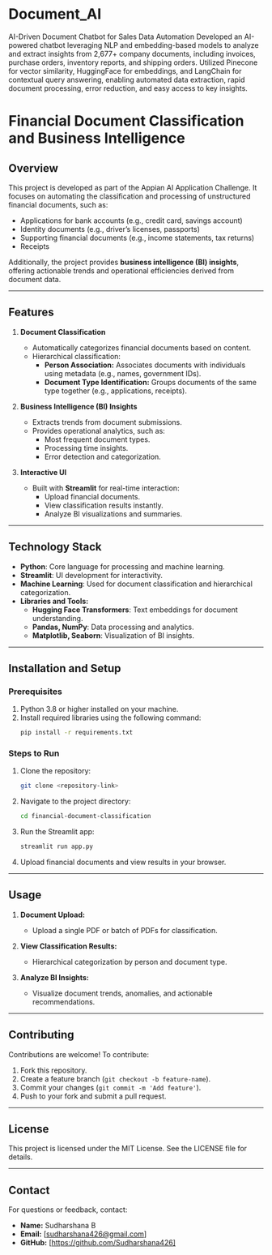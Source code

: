 # Document_AI
AI-Driven Document Chatbot for Sales Data Automation
Developed an AI-powered chatbot leveraging NLP and embedding-based models to analyze and extract insights from 2,677+ company documents, including invoices, purchase orders, inventory reports, and shipping orders. Utilized Pinecone for vector similarity, HuggingFace for embeddings, and LangChain for contextual query answering, enabling automated data extraction, rapid document processing, error reduction, and easy access to key insights.

# Financial Document Classification and Business Intelligence

## **Overview**
This project is developed as part of the Appian AI Application Challenge. It focuses on automating the classification and processing of unstructured financial documents, such as:

- Applications for bank accounts (e.g., credit card, savings account)
- Identity documents (e.g., driver’s licenses, passports)
- Supporting financial documents (e.g., income statements, tax returns)
- Receipts

Additionally, the project provides **business intelligence (BI) insights**, offering actionable trends and operational efficiencies derived from document data.

---

## **Features**

1. **Document Classification**
   - Automatically categorizes financial documents based on content.
   - Hierarchical classification:
     - **Person Association:** Associates documents with individuals using metadata (e.g., names, government IDs).
     - **Document Type Identification:** Groups documents of the same type together (e.g., applications, receipts).

2. **Business Intelligence (BI) Insights**
   - Extracts trends from document submissions.
   - Provides operational analytics, such as:
     - Most frequent document types.
     - Processing time insights.
     - Error detection and categorization.

3. **Interactive UI**
   - Built with **Streamlit** for real-time interaction:
     - Upload financial documents.
     - View classification results instantly.
     - Analyze BI visualizations and summaries.

---

## **Technology Stack**

- **Python**: Core language for processing and machine learning.
- **Streamlit**: UI development for interactivity.
- **Machine Learning**: Used for document classification and hierarchical categorization.
- **Libraries and Tools:**
  - **Hugging Face Transformers**: Text embeddings for document understanding.
  - **Pandas, NumPy**: Data processing and analytics.
  - **Matplotlib, Seaborn**: Visualization of BI insights.

---

## **Installation and Setup**

### Prerequisites
1. Python 3.8 or higher installed on your machine.
2. Install required libraries using the following command:
   ```bash
   pip install -r requirements.txt
   ```

### Steps to Run
1. Clone the repository:
   ```bash
   git clone <repository-link>
   ```
2. Navigate to the project directory:
   ```bash
   cd financial-document-classification
   ```
3. Run the Streamlit app:
   ```bash
   streamlit run app.py
   ```
4. Upload financial documents and view results in your browser.

---

## **Usage**

1. **Document Upload:**
   - Upload a single PDF or batch of PDFs for classification.

2. **View Classification Results:**
   - Hierarchical categorization by person and document type.

3. **Analyze BI Insights:**
   - Visualize document trends, anomalies, and actionable recommendations.

---


## **Contributing**
Contributions are welcome! To contribute:
1. Fork this repository.
2. Create a feature branch (`git checkout -b feature-name`).
3. Commit your changes (`git commit -m 'Add feature'`).
4. Push to your fork and submit a pull request.

---

## **License**
This project is licensed under the MIT License. See the LICENSE file for details.

---

## **Contact**
For questions or feedback, contact:
- **Name:** Sudharshana B
- **Email:** [sudharshana426@gmail.com]
- **GitHub:** [https://github.com/Sudharshana426]

